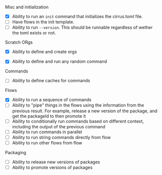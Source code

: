 Misc and initialization
- [x] Ability to run an `init` command that initializes the cirrus.toml file.
- [ ] Have flows in the init template.
- [ ] Ability to run `--version`. This should be runnable regardless of wether the toml exists or not.

Scratch ORgs
- [x] Ability to define and create orgs
- [x] Ability to define and run any random command


Commands
- [ ] Ability to define caches for commands

Flows
- [x] Ability to run a sequence of commands
- [ ] Ability to "pipe" things in the flows using the information from the previous result.
      For example, release a new version of the package, and get the packageId to then promote it
- [ ] Ability to conditionally run commands based on different context, including the output of the previous command
- [ ] Ability to run commands in parallel
- [ ] Ability to run string commands directly from flow
- [ ] Ability to run other flows from flow

Packaging
- [ ] Ability to release new versions of packages
- [ ] Ability to promote versions of packages
